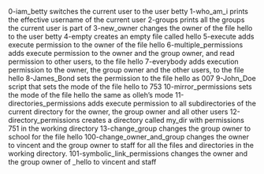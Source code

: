 0-iam_betty switches the current user to the user betty
1-who_am_i prints the effective username of the current user
2-groups prints all the groups the current user is part of
3-new_owner changes the owner of the file hello to the user betty
 4-empty  creates an empty file called hello
5-execute adds execute permission to the owner of the file hello
6-multiple_permissions adds execute permission to the owner and the group owner, and read permission to other users, to the file hello
7-everybody adds execution permission to the owner, the group owner and the other users, to the file hello
8-James_Bond sets the permission to the file hello as 007
9-John_Doe script that sets the mode of the file hello to 753
10-mirror_permissions sets the mode of the file hello the same as olleh’s mode
11-directories_permissions adds execute permission to all subdirectories of the current directory for the owner, the group owner and all other users
12-directory_permissions creates a directory called my_dir with permissions 751 in the working directory
 13-change_group changes the group owner to school for the file hello
100-change_owner_and_group  changes the owner to vincent and the group owner to staff for all the files and directories in the working directory.
101-symbolic_link_permissions changes the owner and the group owner of _hello to vincent and staff
